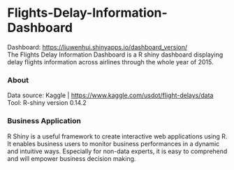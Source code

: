 # Flights-Delay-Information-Dashboard

  Dashboard: https://liuwenhui.shinyapps.io/dashboard_version/ <br/>
  The Flights Delay Information Dashboard is a R shiny dashboard displaying delay flights information across airlines through the whole year of 2015.

### About
  Data source: Kaggle | https://www.kaggle.com/usdot/flight-delays/data <br/>
  Tool: R-shiny version 0.14.2
  
### Business Application
  R Shiny is a useful framework to create interactive web applications using R. It enables business users to monitor business performances in a dynamic and intuitive ways. Especially for non-data experts, it is easy to comprehend and will empower business decision making.



